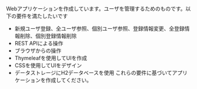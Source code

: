Webアプリケーションを作成しています。ユーザを管理するためのものです。以下の要件を満たしたいです
- 新規ユーザ登録、全ユーザ参照、個別ユーザ参照、登録情報変更、全登録情報削除、個別登録情報削除
- REST APIによる操作
- ブラウザからの操作
- Thymeleafを使用してUIを作成
- CSSを使用してUIをデザイン
- データストレージにH2データベースを使用
これらの要件に基づいてアプリケーションを作成してください。
